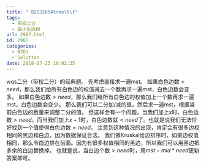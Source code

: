 ```yaml
---
title: " BZOJ2654tree\t\t"
tags:
  - 带权二分
  - 最小生成树
url: 2987.html
id: 2987
categories:
  - BZOJ
  - Solution
date: 2018-07-23 10:02:35
---
```


wqs二分（带权二分）的经典题。 先考虑直接求一遍mst。 如果白色边数$<need$，那么我们给所有白色边的权值减去一个数再求一遍mst，白色边数会变多。 如果白色边数$>need$，那么我们给所有白色边的权值加上一个数再求一遍mst，白色边数会变少。 那么我们可以二分加/减的值，然后求一遍mst，根据当前白色边的数量来调整二分的值。 但这样会有一个问题。当我们加上$x$时，白色边数$>need$，而当我们加上$x+1$时，白色边数就$<need$了。也就是说我们无法恰好找到一个值使得白色边数$=need$。 注意到这种情况的出现，肯定会有很多边权相同的黑边和白边，因为数据保证合法。 我们做Kruskal给边排序时，如果边权值相同，那么令白边排在前面。因为有很多权值相同的黑边，所以我们可以用黑边把多余的白边替换掉。 也就是说，当白边个数$>need$时，用$mst-mid*need$更新答案即可。